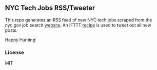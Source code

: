 ## NYC Tech Jobs RSS/Tweeter

This repo generates an RSS feed of new NYC tech jobs scraped from the nyc.gov job search
[website](https://a127-jobs.nyc.gov/jobsearch.html?category=ITT). An IFTTT
[recipe](https://ifttt.com/myrecipes/personal/19064450) is used to tweet out all
new posts.

Happy Hunting!

### License

MIT
